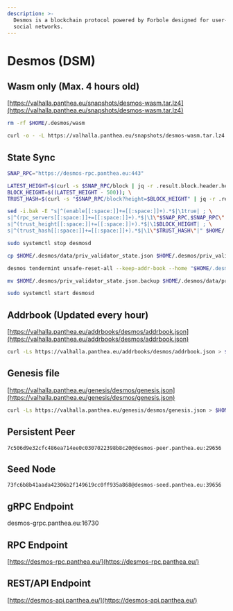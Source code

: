 ```yaml
---
description: >-
  Desmos is a blockchain protocol powered by Forbole designed for user-centric
  social networks.
---
```


# Desmos (DSM)

## Wasm only (Max. 4 hours old) <a href="#wasm-only" id="wasm-only"></a>

[https://valhalla.panthea.eu/snapshots/desmos-wasm.tar.lz4](https://valhalla.panthea.eu/snapshots/desmos-wasm.tar.lz4)

```bash
rm -rf $HOME/.desmos/wasm

curl -o - -L https://valhalla.panthea.eu/snapshots/desmos-wasm.tar.lz4 | lz4 -c -d - | tar -x -C $HOME/.desmos/
```

## State Sync

```bash
SNAP_RPC="https://desmos-rpc.panthea.eu:443"

LATEST_HEIGHT=$(curl -s $SNAP_RPC/block | jq -r .result.block.header.height); \
BLOCK_HEIGHT=$((LATEST_HEIGHT - 500)); \
TRUST_HASH=$(curl -s "$SNAP_RPC/block?height=$BLOCK_HEIGHT" | jq -r .result.block_id.hash)

sed -i.bak -E "s|^(enable[[:space:]]+=[[:space:]]+).*$|\1true| ; \
s|^(rpc_servers[[:space:]]+=[[:space:]]+).*$|\1\"$SNAP_RPC,$SNAP_RPC\"| ; \
s|^(trust_height[[:space:]]+=[[:space:]]+).*$|\1$BLOCK_HEIGHT| ; \
s|^(trust_hash[[:space:]]+=[[:space:]]+).*$|\1\"$TRUST_HASH\"|" $HOME/.desmos/config/config.toml

sudo systemctl stop desmosd

cp $HOME/.desmos/data/priv_validator_state.json $HOME/.desmos/priv_validator_state.json.backup

desmos tendermint unsafe-reset-all --keep-addr-book --home "$HOME/.desmos"

mv $HOME/.desmos/priv_validator_state.json.backup $HOME/.desmos/data/priv_validator_state.json

sudo systemctl start desmosd
```

## Addrbook (Updated every hour) <a href="#addrbook" id="addrbook"></a>

[https://valhalla.panthea.eu/addrbooks/desmos/addrbook.json](https://valhalla.panthea.eu/addrbooks/desmos/addrbook.json)

```bash
curl -Ls https://valhalla.panthea.eu/addrbooks/desmos/addrbook.json > $HOME/.desmos/config/addrbook.json
```

## Genesis file

[https://valhalla.panthea.eu/genesis/desmos/genesis.json](https://valhalla.panthea.eu/genesis/desmos/genesis.json)

```bash
curl -Ls https://valhalla.panthea.eu/genesis/desmos/genesis.json > $HOME/.desmos/config/genesis.json
```

## Persistent Peer

```url
7c506d9e32cfc486ea714ee0c0307022398b8c20@desmos-peer.panthea.eu:29656
```

## Seed Node

```url
73fc6b8b41aada42306b2f149619cc0ff935a868@desmos-seed.panthea.eu:39656
```

## gRPC Endpoint

desmos-grpc.panthea.eu:16730

## RPC Endpoint

[https://desmos-rpc.panthea.eu/](https://desmos-rpc.panthea.eu/)

## REST/API Endpoint

[https://desmos-api.panthea.eu/](https://desmos-api.panthea.eu/)
